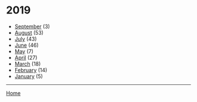 # 2019

  * [September](./2019-09.md) (3)
  * [August](./2019-08.md) (53)
  * [July](./2019-07.md) (43)
  * [June](./2019-06.md) (46)
  * [May](./2019-05.md) (7)
  * [April](./2019-04.md) (27)
  * [March](./2019-03.md) (18)
  * [February](./2019-02.md) (14)
  * [January](./2019-01.md) (5)

----

[Home](../)

